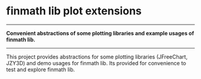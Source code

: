 # finmath lib plot extensions
- - - -
**Convenient abstractions of some plotting libraries and example usages of finmath lib.**
- - - -

This project provides abstractions for some plotting libraries (JFreeChart, JZY3D) and demo usages for finmath lib.
Its provided for convenience to test and explore finmath lib.
